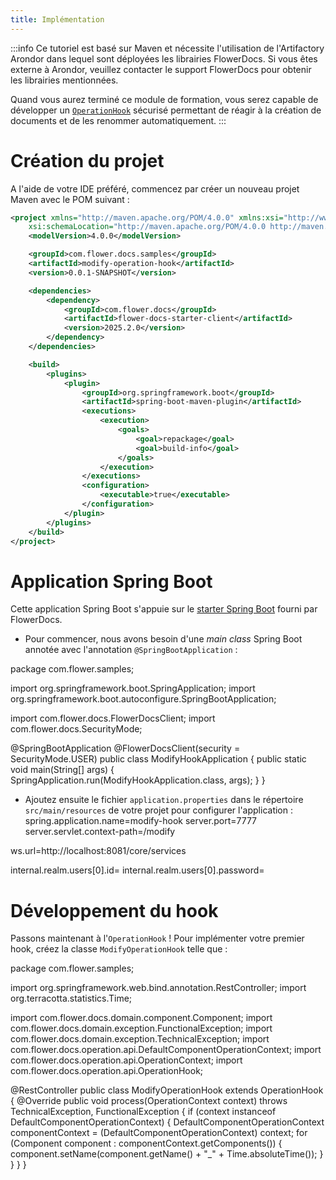 ```yaml
---
title: Implémentation
---
```


:::info
Ce tutoriel est basé sur Maven et nécessite l'utilisation de l'Artifactory Arondor dans lequel sont déployées les librairies FlowerDocs.
Si vous êtes externe à Arondor, veuillez contacter le support FlowerDocs pour obtenir les librairies mentionnées.

Quand vous aurez terminé ce module de formation, vous serez capable de développer un [`OperationHook`](broken-link.md) sécurisé permettant de réagir à la création de documents et de les renommer automatiquement.
:::

# Création du projet

A l'aide de votre IDE préféré, commencez par créer un nouveau projet Maven avec le POM suivant : 

```xml
<project xmlns="http://maven.apache.org/POM/4.0.0" xmlns:xsi="http://www.w3.org/2001/XMLSchema-instance"
	xsi:schemaLocation="http://maven.apache.org/POM/4.0.0 http://maven.apache.org/xsd/maven-4.0.0.xsd">
	<modelVersion>4.0.0</modelVersion>

    <groupId>com.flower.docs.samples</groupId>
    <artifactId>modify-operation-hook</artifactId>
    <version>0.0.1-SNAPSHOT</version>

	<dependencies>
		<dependency>
			<groupId>com.flower.docs</groupId>
			<artifactId>flower-docs-starter-client</artifactId>
			<version>2025.2.0</version>
		</dependency>
	</dependencies>

	<build>
		<plugins>
			<plugin>
				<groupId>org.springframework.boot</groupId>
				<artifactId>spring-boot-maven-plugin</artifactId>
				<executions>
					<execution>
						<goals>
							<goal>repackage</goal>
							<goal>build-info</goal>
						</goals>
					</execution>
				</executions>
				<configuration>
					<executable>true</executable>
				</configuration>
			</plugin>
		</plugins>
	</build>
</project>
```

# Application Spring Boot

Cette application Spring Boot s'appuie sur le [starter Spring Boot](broken-link.md) fourni par FlowerDocs.

* Pour commencer, nous avons besoin d'une _main class_ Spring Boot annotée avec l'annotation `@SpringBootApplication` : 

package com.flower.samples;

import org.springframework.boot.SpringApplication;
import org.springframework.boot.autoconfigure.SpringBootApplication;

import com.flower.docs.FlowerDocsClient;
import com.flower.docs.SecurityMode;

@SpringBootApplication
@FlowerDocsClient(security = SecurityMode.USER)
public class ModifyHookApplication
{
    public static void main(String[] args)
    {
        SpringApplication.run(ModifyHookApplication.class, args);
    }
}

* Ajoutez ensuite le fichier `application.properties` dans le répertoire `src/main/resources` de votre projet pour configurer l'application : 
spring.application.name=modify-hook
server.port=7777
server.servlet.context-path=/modify

ws.url=http://localhost:8081/core/services

internal.realm.users[0].id=<user>
internal.realm.users[0].password=<password>








# Développement du hook

Passons maintenant à l'`OperationHook` ! Pour implémenter votre premier hook, créez la classe `ModifyOperationHook` telle que : 

package com.flower.samples;

import org.springframework.web.bind.annotation.RestController;
import org.terracotta.statistics.Time;

import com.flower.docs.domain.component.Component;
import com.flower.docs.domain.exception.FunctionalException;
import com.flower.docs.domain.exception.TechnicalException;
import com.flower.docs.operation.api.DefaultComponentOperationContext;
import com.flower.docs.operation.api.OperationContext;
import com.flower.docs.operation.api.OperationHook;

@RestController
public class ModifyOperationHook extends OperationHook
{
    @Override
    public void process(OperationContext context) throws TechnicalException, FunctionalException
    {
        if (context instanceof DefaultComponentOperationContext)
        {
            DefaultComponentOperationContext componentContext = (DefaultComponentOperationContext) context;
            for (Component component : componentContext.getComponents())
            {
                component.setName(component.getName() + "_" + Time.absoluteTime());
            }
        }
    }
}





